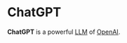 # ChatGPT

**ChatGPT** is a powerful [LLM](../1-Gen-AI/1-Models/LLMS/Readme.md) of [OpenAI](https://openai.com).
